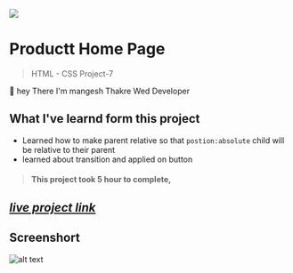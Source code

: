 ![](https://img.shields.io/badge/Live%20Project%207-Product%20Home%20Pagee-brightgreen)

# Productt Home Page
> HTML - CSS Project-7 

🙌 hey There I'm mangesh Thakre Wed Developer 
##  What I've learnd form this project 
 
 - Learned how to make parent relative so that `postion:absolute` child will be relative to their parent
 - learned about transition and applied on button

> #### This project took 5 hour to complete, 

 ##  _[live project link](https://full-stack-js-html-css-project-7.netlify.app "HTML-CSS_Project-6" )_

## Screenshort
![alt text](https://github.com/MangeshThakre/HTML-CSS-Project-7/blob/master/project-7.png?raw=true)
